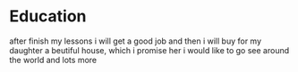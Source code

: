 # Education
after finish my lessons i will get a good job and then i will buy for my daughter a beutiful house, which i promise her
i would like to go see around the world and lots more
